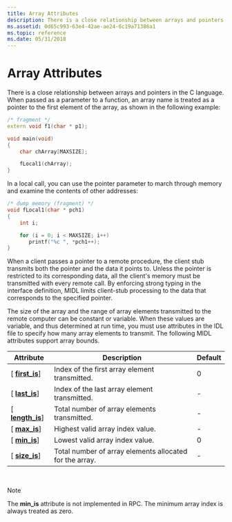 ```yaml
---
title: Array Attributes
description: There is a close relationship between arrays and pointers in the C language.
ms.assetid: 0d65c993-63e4-42ae-ae24-6c19a71386a1
ms.topic: reference
ms.date: 05/31/2018
---
```


# Array Attributes

There is a close relationship between arrays and pointers in the C language. When passed as a parameter to a function, an array name is treated as a pointer to the first element of the array, as shown in the following example:


```C++
/* fragment */
extern void f1(char * p1);

void main(void)
{
    char chArray[MAXSIZE];

    fLocal1(chArray);
}
```



In a local call, you can use the pointer parameter to march through memory and examine the contents of other addresses:


```C++
/* dump memory (fragment) */
void fLocal1(char * pch1)
{
    int i;

    for (i = 0; i < MAXSIZE; i++)
       printf("%c ", *pch1++);
}
```



When a client passes a pointer to a remote procedure, the client stub transmits both the pointer and the data it points to. Unless the pointer is restricted to its corresponding data, all the client's memory must be transmitted with every remote call. By enforcing strong typing in the interface definition, MIDL limits client-stub processing to the data that corresponds to the specified pointer.

The size of the array and the range of array elements transmitted to the remote computer can be constant or variable. When these values are variable, and thus determined at run time, you must use attributes in the IDL file to specify how many array elements to transmit. The following MIDL attributes support array bounds.



| Attribute                             | Description                                             | Default |
|---------------------------------------|---------------------------------------------------------|---------|
| \[ [**first\_is**](/windows/desktop/Midl/first-is)\]   | Index of the first array element transmitted.           | 0       |
| \[ [**last\_is**](/windows/desktop/Midl/last-is)\]     | Index of the last array element transmitted.            | \-      |
| \[ [**length\_is**](/windows/desktop/Midl/length-is)\] | Total number of array elements transmitted.             | \-      |
| \[ [**max\_is**](/windows/desktop/Midl/max-is)\]       | Highest valid array index value.                        | \-      |
| \[ [**min\_is**](/windows/desktop/Midl/min-is)\]       | Lowest valid array index value.                         | 0       |
| \[ [**size\_is**](/windows/desktop/Midl/size-is)\]     | Total number of array elements allocated for the array. | \-      |



 

> [!Note]  
> The **min\_is** attribute is not implemented in RPC. The minimum array index is always treated as zero.

 

 

 

